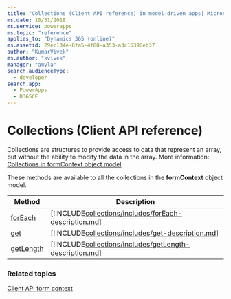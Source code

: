 ```yaml
---
title: "Collections (Client API reference) in model-driven apps| MicrosoftDocs"
ms.date: 10/31/2018
ms.service: powerapps
ms.topic: "reference"
applies_to: "Dynamics 365 (online)"
ms.assetid: 29ec134e-8fa5-4f88-a353-a3c15398eb37
author: "KumarVivek"
ms.author: "kvivek"
manager: "amyla"
search.audienceType: 
  - developer
search.app: 
  - PowerApps
  - D365CE
---
```

# Collections (Client API reference)



Collections are structures to provide access to data that represent an array,
but without the ability to modify the data in the array. More information: [Collections in formContext object model](../clientapi-form-context.md#collections-in-the-formcontext-object-model)

These methods are available to all the collections in the **formContext** object model.

|Method  |Description  |
|------|------|
|[forEach](collections/forEach.md)|[!INCLUDE[collections/includes/forEach-description.md](collections/includes/forEach-description.md)]|
|[get](collections/get.md)|[!INCLUDE[collections/includes/get-description.md](collections/includes/get-description.md)]|
|[getLength](collections/getLength.md)|[!INCLUDE[collections/includes/getLength-description.md](collections/includes/getLength-description.md)]|

### Related topics

[Client API form context](../clientapi-form-context.md)



